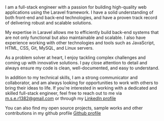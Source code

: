 I am a full-stack engineer with a passion for building high-quality web applications using the Laravel framework. I have a solid understanding of both front-end and back-end technologies, and have a proven track record of delivering robust and scalable solutions.

My expertise in Laravel allows me to efficiently build back-end systems that are not only functional but also maintainable and scalable. I also have experience working with other technologies and tools such as JavaScript, HTML, CSS, Git, MySQL, and Linux servers.

As a problem solver at heart, I enjoy tackling complex challenges and coming up with innovative solutions. I pay close attention to detail and always ensure my code is clean, well-documented, and easy to understand.

In addition to my technical skills, I am a strong communicator and collaborator, and am always looking for opportunities to work with others to bring their ideas to life. If you're interested in working with a dedicated and skilled full-stack engineer, feel free to reach out to me via m.s.e.r1382@gmail.com or through my [LinkedIn profile](https://www.linkedin.com/in/sajjad-emami/)

You can also find my open source projects, sample works and other contributions in my github profile [Github profile](https://github.com/Doomsaj)

<!---
Doomsaj/Doomsaj is a ✨ special ✨ repository because its `README.md` (this file) appears on your GitHub profile.
You can click the Preview link to take a look at your changes.
--->

